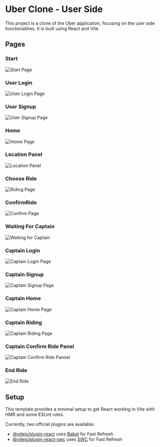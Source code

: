 # Uber Clone - User Side

This project is a clone of the Uber application, focusing on the user side functionalities. It is built using React and Vite.

## Pages

### Start

![Start Page](./posters/Start.png)

### User Login

![User Login Page](./posters/User-Signin.png)

### User Signup

![User Signup Page](./posters/User-register.png)

### Home

![Home Page](./posters/User-home.png)

### Location Panel

![Location Panel](./posters/LocationPanel.png)

### Choose Ride

![Riding Page](./posters/chhoseRide.png)

### ConfirmRide

![Confirm Page](./posters/ConfirmRide.png)

### Waiting For Captain

![Waiting for Captain](./posters/WaitingForCaptain.png)

### Captain Login

![Captain Login Page](./posters/Captain-Signin.png)

### Captain Signup

![Captain Signup Page](./posters/Captain-register.png)

### Captain Home

![Captain Home Page](./posters/Captain-home.png)

### Captain Riding

![Captain Riding Page](./posters/Captain-ConfirmRide.png)

### Captain Confirm Ride Panel

![Captain Confirm Ride Pannel](./posters/Captain-ConfirmRidePanel.png)

### End Ride

![End Ride](./posters/FinishRide.png)

## Setup

This template provides a minimal setup to get React working in Vite with HMR and some ESLint rules.

Currently, two official plugins are available:

- [@vitejs/plugin-react](https://github.com/vitejs/vite-plugin-react/blob/main/packages/plugin-react/README.md) uses [Babel](https://babeljs.io/) for Fast Refresh
- [@vitejs/plugin-react-swc](https://github.com/vitejs/vite-plugin-react-swc) uses [SWC](https://swc.rs/) for Fast Refresh

